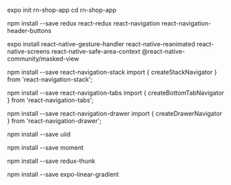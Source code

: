 expo init rn-shop-app
cd rn-shop-app 

npm install --save redux react-redux react-navigation react-navigation-header-buttons 

expo install react-native-gesture-handler react-native-reanimated react-native-screens react-native-safe-area-context @react-native-community/masked-view

npm install --save react-navigation-stack
import { createStackNavigator } from 'react-navigation-stack';

npm install --save react-navigation-tabs
import { createBottomTabNavigator } from 'react-navigation-tabs';

npm install --save react-navigation-drawer
import { createDrawerNavigator } from 'react-navigation-drawer';

npm install --save uiid

npm install --save moment

npm install --save redux-thunk

npm install --save expo-linear-gradient

